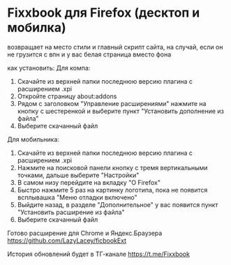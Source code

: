 # Fixxbook для Firefox (десктоп и мобилка)

возвращает на место стили и главный скрипт сайта, на случай, если он не грузится с впн и у вас белая страница вместо фона

как установить:
Для компа:
1. Скачайте из верхней папки последнюю версию плагина с расширением .xpi
2. Откройте страницу about:addons
3. Рядом с заголовком "Управление расширениями" нажмите на кнопку с шестеренкой и выберите пункт "Установить дополнение из файла"
4. Выберите скачанный файл

Для мобильника:
1. Скачайте из верхней папки последнюю версию плагина с расширением .xpi
2. Нажмите на поисковой панели кнопку с тремя вертикальными точками, дальше выберите "Настройки"
3. В самом низу перейдите на вкладку "O Firefox"
4. Быстро нажмите 5 раз на картинку логотипа, пока не появится всплывашка "Меню отладки включено"
5. Выйдите назад, в разделе "Дополнительное" у вас появится пункт "Установить расширение из файла"
6. Выберите скачанный файл
   
Готово расширение для Chrome и Яндекс.Браузера
https://github.com/LazyLacey/ficbookExt

История обновлений будет в ТГ-канале https://t.me/Fixxbook
